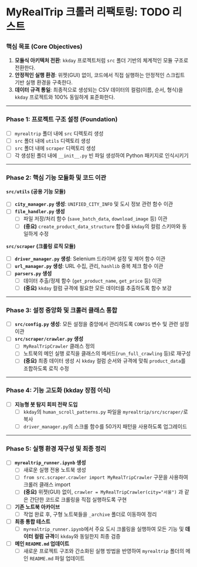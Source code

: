 # MyRealTrip 크롤러 리팩토링: TODO 리스트

### **핵심 목표 (Core Objectives)**

1.  **모듈식 아키텍처 전환**: `kkday` 프로젝트처럼 `src` 폴더 기반의 체계적인 모듈 구조로 전환한다.
2.  **안정적인 실행 환경**: 위젯(GUI) 없이, 코드에서 직접 실행하는 안정적인 스크립트 기반 실행 환경을 구축한다.
3.  **데이터 규격 통일**: 최종적으로 생성되는 CSV 데이터의 컬럼(이름, 순서, 형식)을 `kkday` 프로젝트와 100% 동일하게 표준화한다.

---

### Phase 1: 프로젝트 구조 설정 (Foundation)

- [ ] `myrealtrip` 폴더 내에 `src` 디렉토리 생성
- [ ] `src` 폴더 내에 `utils` 디렉토리 생성
- [ ] `src` 폴더 내에 `scraper` 디렉토리 생성
- [ ] 각 생성된 폴더 내에 `__init__.py` 빈 파일 생성하여 Python 패키지로 인식시키기

---

### Phase 2: 핵심 기능 모듈화 및 코드 이관

**`src/utils` (공용 기능 모듈)**

- [ ] **`city_manager.py` 생성**: `UNIFIED_CITY_INFO` 및 도시 정보 관련 함수 이관
- [ ] **`file_handler.py` 생성**
    - [ ] 파일 저장/처리 함수 (`save_batch_data`, `download_image` 등) 이관
    - [ ] **(중요)** `create_product_data_structure` 함수를 `kkday`의 컬럼 스키마와 동일하게 수정

**`src/scraper` (크롤링 로직 모듈)**

- [ ] **`driver_manager.py` 생성**: Selenium 드라이버 설정 및 제어 함수 이관
- [ ] **`url_manager.py` 생성**: URL 수집, 관리, `hashlib` 중복 체크 함수 이관
- [ ] **`parsers.py` 생성**
    - [ ] 데이터 추출/정제 함수 (`get_product_name`, `get_price` 등) 이관
    - [ ] **(중요)** `kkday` 컬럼 규격에 필요한 모든 데이터를 추출하도록 함수 보강

---

### Phase 3: 설정 중앙화 및 크롤러 클래스 통합

- [ ] **`src/config.py` 생성**: 모든 설정을 중앙에서 관리하도록 `CONFIG` 변수 및 관련 설정 이관
- [ ] **`src/scraper/crawler.py` 생성**
    - [ ] `MyRealTripCrawler` 클래스 정의
    - [ ] 노트북의 메인 실행 로직을 클래스의 메서드(`run_full_crawling` 등)로 재구성
    - [ ] **(중요)** 최종 데이터 생성 시 `kkday` 컬럼 순서와 규격에 맞춰 `product_data`를 조합하도록 로직 수정

---

### Phase 4: 기능 고도화 (kkday 장점 이식)

- [ ] **지능형 봇 탐지 회피 전략 도입**
    - [ ] `kkday`의 `human_scroll_patterns.py` 파일을 `myrealtrip/src/scraper/`로 복사
    - [ ] `driver_manager.py`의 스크롤 함수를 50가지 패턴을 사용하도록 업그레이드

---

### Phase 5: 실행 환경 재구성 및 최종 정리

- [ ] **`myrealtrip_runner.ipynb` 생성**
    - [ ] 새로운 실행 전용 노트북 생성
    - [ ] `from src.scraper.crawler import MyRealTripCrawler` 구문을 사용하여 크롤러 클래스 import
    - [ ] **(중요)** 위젯(GUI) 없이, `crawler = MyRealTripCrawler(city="서울")` 과 같은 간단한 코드로 크롤링을 직접 실행하도록 구현
- [ ] **기존 노트북 아카이브**
    - [ ] 작업 완료 후, 구형 노트북들을 `_archive` 폴더로 이동하여 정리
- [ ] **최종 통합 테스트**
    - [ ] `myrealtrip_runner.ipynb`에서 주요 도시 크롤링을 실행하여 모든 기능 및 **데이터 컬럼 규격**이 `kkday`와 동일한지 최종 검증
- [ ] **메인 `README.md` 업데이트**
    - [ ] 새로운 프로젝트 구조와 간소화된 실행 방법을 반영하여 `myrealtrip` 폴더의 메인 `README.md` 파일 업데이트
